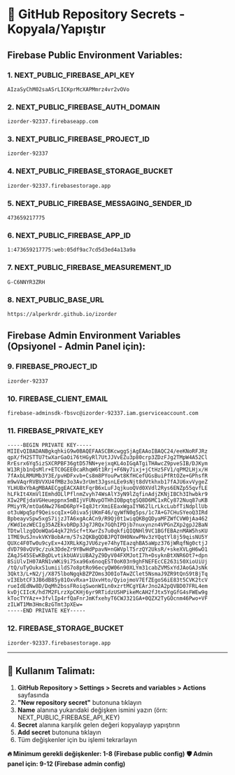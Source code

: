 # 🔑 GitHub Repository Secrets - Kopyala/Yapıştır

## Firebase Public Environment Variables:

### 1. NEXT_PUBLIC_FIREBASE_API_KEY
```
AIzaSyChM02saASrLICKprMcXAPMmrz4vr2vOVo
```

### 2. NEXT_PUBLIC_FIREBASE_AUTH_DOMAIN
```
izorder-92337.firebaseapp.com
```

### 3. NEXT_PUBLIC_FIREBASE_PROJECT_ID
```
izorder-92337
```

### 4. NEXT_PUBLIC_FIREBASE_STORAGE_BUCKET
```
izorder-92337.firebasestorage.app
```

### 5. NEXT_PUBLIC_FIREBASE_MESSAGING_SENDER_ID
```
473659217775
```

### 6. NEXT_PUBLIC_FIREBASE_APP_ID
```
1:473659217775:web:05df9ac7cd5d3ed4a13a9a
```

### 7. NEXT_PUBLIC_FIREBASE_MEASUREMENT_ID
```
G-C6NNYR3ZRH
```

### 8. NEXT_PUBLIC_BASE_URL
```
https://alperkrdr.github.io/izorder
```

## Firebase Admin Environment Variables (Opsiyonel - Admin Panel için):

### 9. FIREBASE_PROJECT_ID
```
izorder-92337
```

### 10. FIREBASE_CLIENT_EMAIL
```
firebase-adminsdk-fbsvc@izorder-92337.iam.gserviceaccount.com
```

### 11. FIREBASE_PRIVATE_KEY
```
-----BEGIN PRIVATE KEY-----
MIIEvQIBADANBgkqhkiG9w0BAQEFAASCBKcwggSjAgEAAoIBAQC24/eeKNoRFJRz
qpX/fH2STTU7twXarGaOi76tHGyRl7UtJJVvEZu3p80crp3ZDzFJg2TMpW4A52Cl
RrEsrx6Yg5izSXCRPBF36gtD57NN+yejxqKL4oIGqATgiTHAwcZ9pveSIB/DJKym
W13Rjb1nQsMlr+ETC0GEE0caRhqW6t1Rrj+F6Ny7ixj+jCtHz5FV1/qPM2LHjx/H
7fAxbLRMUMb3Y3E/pvHDFxvb+Cs8m8PYouPwt8KfHCefUGsBuiPfRtOZe+GPhsfR
m9wVAqrRVBVVXU4fMBz3o3Av3rUmt3JgsnLEe9sNjt8dVtkhxb17fAJU6xvVygeZ
YLHUBxYbAgMBAAECggEACXA8tFqrB6xLuFJqjkuoQVd0XVdl2Rys6ENZp55qvfLE
hLFkIt4XmVlIEmhdOLlPflnmZvyh74WsAlY3yN9lZqfinAdjZKNjIBCh3Ihwbkr9
XIw2PEjdaVGHeueppnx5mBIjVFUNvpOTHhIOBpqtgSQ8D6MC1xRCy872Nuq87uKB
PMiyYR/mtOa6Nw276mD6RpY+Iq8JtrXmiEEaxWgaIYN62lLrLkcLubfTiNdpllUb
ot3uWpq5pf9QeiscqIx+G0iva5jUKmF46/qyWfN0g5ps/1c7A+G7CHuSYeoQ3IRd
BpbeayvSpw5xgS7ijzJTA6xgAcACn9/R9Qj0t1wiqQKBgQDyaMFZWfCVW0jAa462
/KWd1ezWECIg35AZEkvbRDp3Jg7JRQx7GQhIPDjb7nuxynzn4VPGnZXp2gpJ2BaN
TDtwllzgQOoWQaG4qk72hScf+tXwrZs7u0qkfiQIQNHl9VC1BGfEBAznMAW5hsKU
1TME9uSJnvkVKYBobArm/57s2QKBgQDBJPQT0H0NxwPNv3zYQqtYl8j59qisNU5Y
QUXc4F0Tw0u9cyEx+4JXRLkKgJVU6zye74hyTEazqhBA5aWpz376jWRqfNg0ctjJ
dVD798vQV9c/zuk3DdeZr9YBwHdPpavN+nGWVplT5rzQY2UksR/+skeXVLgH6wO1
ZAqJS45SEwKBgDLvtikbUAViUBA2yZ9DyV04FXMJotI7h+DsyknBtXNR6Ot7+dpn
8SiUlvIH07ARN1vWKi9i75xa96x6noqEST0oK03n9ghFNEFEcCE263i50XioUiUj
/tQ/uTyOukxS1umiildS7o8ptRo96ecyQW06n90XLYm31cabZVMSxYdJAoGAJsNk
3Qkt3/L+N2/j/X875lboNgqkBZPZOms3O0IoTAwZClet5NsmaJ9ZR9tQnS9tBjTq
vI3EbtCF3JB6dB85y81OxvRxa+1UxvHto/QyiojmoV7EfZEgoS6iE83t5CVK2tcV
rueIdEdNw8D/DqMh2bssFRoiqSwonWILn0xzrtMCgYEArJno2A2pQVBD07FRL4em
kvDjCIIcK/hd7M2FLrzXpCKHj6yr9RTidzUSHPikeMcAH2fJtx5YgGfG4sFWEw9g
kTocTYYAz++3fvlIp4rfQaFnrJmKfxehyT6CWJ321GA+0QZX2TyGOcnm46Pwo+VF
zILWT1Mm3HmcBzGTmt3pXEw=
-----END PRIVATE KEY-----
```

### 12. FIREBASE_STORAGE_BUCKET
```
izorder-92337.firebasestorage.app
```

---

## 📝 Kullanım Talimatı:

1. **GitHub Repository > Settings > Secrets and variables > Actions** sayfasında
2. **"New repository secret"** butonuna tıklayın
3. **Name** alanına yukarıdaki değişken ismini yazın (örn: NEXT_PUBLIC_FIREBASE_API_KEY)
4. **Secret** alanına karşılık gelen değeri kopyalayıp yapıştırın
5. **Add secret** butonuna tıklayın
6. Tüm değişkenler için bu işlemi tekrarlayın

**🔥 Minimum gerekli değişkenler: 1-8 (Firebase public config)**
**🛡️ Admin panel için: 9-12 (Firebase admin config)**
